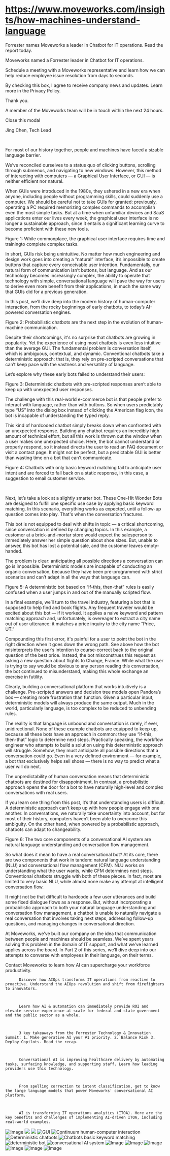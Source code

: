 # https://www.moveworks.com/insights/how-machines-understand-language

Forrester names Moveworks a leader in Chatbot for IT operations. Read the report today.

Moveworks named a Forrester leader in Chatbot for IT operations. 

Schedule a meeting with a Moveworks representative and learn how we can help reduce employee issue resolution from days to seconds.

By checking this box, I agree to receive company news and updates. Learn more in the Privacy Policy.

Thank you.

A member of the Moveworks team will be in touch within the next 24 hours.



  Close this modal
  



Jing Chen, Tech Lead


 

For most of our history together, people and machines have faced a sizable language barrier.

We’ve reconciled ourselves to a status quo of clicking buttons, scrolling through submenus, and navigating to new windows. However, this method of interacting with computers — a Graphical User Interface, or GUI — is neither efficient nor natural.

When GUIs were introduced in the 1980s, they ushered in a new era when anyone, including people without programming skills, could suddenly use a computer. We should be careful not to take GUIs for granted: previously, operating a PC required memorizing complex commands to accomplish even the most simple tasks. But at a time when unfamiliar devices and SaaS applications enter our lives every week, the graphical user interface is no longer a sustainable approach, since it entails a significant learning curve to become proficient with these new tools.

Figure 1: While commonplace, the graphical user interface requires time and trainingto complete complex tasks.

In short, GUIs risk being unintuitive. No matter how much engineering and design work goes into creating a “natural” interface, it’s impossible to create buttons that capture every conceivable user intention. Fundamentally, our natural form of communication isn’t buttons, but language. And as our technology becomes increasingly complex, the ability to operate that technology with simple, conversational language will pave the way for users to derive even more benefit from their applications, in much the same way that GUIs did for a previous generation.

In this post, we’ll dive deep into the modern history of human-computer interaction, from the rocky beginnings of early chatbots, to today’s AI-powered conversation engines.

Figure 2: Probabilistic chatbots are the next step in the evolution of human-machine communication.

Despite their shortcomings, it's no surprise that chatbots are growing in popularity. Yet the experience of using most chatbots is even less intuitive than the average GUI. The fundamental problem is conversation itself, which is ambiguous, contextual, and dynamic. Conventional chatbots take a deterministic approach: that is, they rely on pre-scripted conversations that can’t keep pace with the vastness and versatility of language.

Let’s explore why these early bots failed to understand their users:

Figure 3: Deterministic chatbots with pre-scripted responses aren’t able to keep up with unexpected user responses.

The challenge with this real-world e-commerce bot is that people prefer to interact with language, rather than with buttons. So when users predictably type “US” into the dialog box instead of clicking the American flag icon, the bot is incapable of understanding the typed reply.

This kind of hardcoded chatbot simply breaks down when confronted with an unexpected response. Building any chatbot requires an incredibly high amount of technical effort, but all this work is thrown out the window when a user makes one unexpected choice. Here, the bot cannot understand or properly respond, so it instead directs the user to read an FAQ document or visit a contact page. It might not be perfect, but a predictable GUI is better than wasting time on a bot that can’t communicate.

Figure 4: Chatbots with only basic keyword matching fail to anticipate user intent and are forced to fall back on a static response, in this case, a suggestion to email customer service.

 

Next, let’s take a look at a slightly smarter bot. These One-Hit Wonder Bots are designed to fulfill one specific use case by applying basic keyword matching. In this scenario, everything works as expected, until a follow-up question comes into play. That's when the conversation fractures.

This bot is not equipped to deal with shifts in topic — a critical shortcoming, since conversation is defined by changing topics. In this example, a customer at a brick-and-mortar store would expect the salesperson to immediately answer her simple question about shoe sizes. But, unable to answer, this bot has lost a potential sale, and the customer leaves empty-handed.

The problem is clear: anticipating all possible directions a conversation can go is impossible. Deterministic models are incapable of conducting an organic conversation, because they have been pre-programmed with strict scenarios and can’t adapt in all the ways that language can.

Figure 5: A deterministic bot based on “if-this, then-that” rules is easily confused when a user jumps in and out of the manually scripted flow.

In a final example, we’ll turn to the travel industry, featuring a bot that is supposed to help find and book flights. Any frequent traveler would be excited about this bot — if it worked. It applies a naive keyword and pattern matching approach and, unfortunately, is overeager to extract a city name out of user utterance: it matches a price inquiry to the city name “Price, UT.”

Compounding this first error, it's painful for a user to point the bot in the right direction when it goes down the wrong path. See above how the bot misinterprets the user’s intention to course-correct back to the original question of the best price. Instead, the bot misconstrues this request as asking a new question about flights to Change, France. While what the user is trying to say would be obvious to any person reading this conversation, the bot continued to misunderstand, making this whole exchange an exercise in futility.

Clearly, building a conversational platform that works intuitively is a challenge. Pre-scripted answers and decision tree models open Pandora’s box — creating more frustration than function. Given a particular input, deterministic models will always produce the same output. Much in the world, particularly language, is too complex to be reduced to unbending rules.

The reality is that language is unbound and conversation is rarely, if ever, unidirectional. None of these example chatbots are equipped to keep up, because all these bots have an approach in common: they use “if-this, then-that” logic to determine next steps. Practically speaking, the workflow engineer who attempts to build a solution using this deterministic approach will struggle. Somehow, they must anticipate all possible directions that a conversation could go. Even in a very defined environment — for example, a bot that exclusively helps sell shoes — there is no way to predict what a user will do next.

The unpredictability of human conversation means that deterministic chatbots are destined for disappointment. In contrast, a probabilistic approach opens the door for a bot to have naturally high-level and complex conversations with real users.

If you learn one thing from this post, it’s that understanding users is difficult. A deterministic approach can’t keep up with how people engage with one another. In conversations, we naturally take uncertainty into account, but for most of their history, computers haven’t been able to overcome this ambiguity. On the other hand, when powered by a probabilistic approach, chatbots can adapt to changeability.

Figure 6: The two core components of a conversational AI system are natural language understanding and conversation flow management.

So what does it mean to have a real conversational bot? At its core, there are two components that work in tandem: natural language understanding (NLU) and conversational flow management (CFM). NLU works on understanding what the user wants, while CFM determines next steps. Conventional chatbots struggle with both of these pieces. In fact, most are limited to very basic NLU, while almost none make any attempt at intelligent conversation flow.

It might not be that difficult to hardcode a few user utterances and build some fixed dialogue flows as a response. But, without incorporating a probabilistic approach to both your natural language understanding and conversation flow management, a chatbot is unable to naturally navigate a real conversation that involves taking next steps, addressing follow-up questions, and managing changes in conversational direction.

At Moveworks, we’ve built our company on the idea that communication between people and machines should be seamless. We’ve spent years solving this problem in the domain of IT support, and what we've learned applies across the board. In Part 2 of this series, we’ll dive deep into our attempts to converse with employees in their language, on their terms.

Contact  Moveworks to learn how AI can supercharge your workforce productivity.


          Discover how AIOps transforms IT operations from reactive to proactive. Understand the AIOps revolution and shift from firefighters to innovators.
        


          Learn how AI & automation can immediately provide ROI and elevate service experience at scale for federal and state government and the public sector as a whole.
        


          3 key takeaways from the Forrester Technology & Innovation Summit: 1. Make generative AI your #1 priority. 2. Balance Risk 3. Deploy Copilots. Read the recap.
        


          Conversational AI is improving healthcare delivery by automating tasks, surfacing knowledge, and supporting staff. Learn how leading providers use this technology.
        


          From spelling correction to intent classification, get to know the large language models that power Moveworks' conversational AI platform.
        


          AI is transforming IT operations analytics (ITOA). Here are the key benefits and challenges of implementing AI-driven ITOA, including real-world examples.
        



![Image](https://www.moveworks.com/hubfs/img/site/qr-demo.png)
![](https://www.moveworks.com/hubfs/19_MW_Blog_Conversational_AI_Part1_final.png)
![](https://www.moveworks.com/hubfs/19_MW_Blog_Conversational_AI_Part1_final.png)
![GUI](https://www.moveworks.com/hs-fs/hubfs/GUI.png?noresize&width=1366&name=GUI.png)
![Continuum human-computer interaction](https://www.moveworks.com/hs-fs/hubfs/Continuum.png?noresize&width=1366&name=Continuum.png)
![Deterministic chatbots](https://www.moveworks.com/hs-fs/hubfs/blog-figure-03b-mobile@2x.png?noresize&width=450&name=blog-figure-03b-mobile@2x.png)
![Chatbots basic keyword matching](https://www.moveworks.com/hs-fs/hubfs/blog-figure-04-mobile_x2.png?noresize&width=500&name=blog-figure-04-mobile_x2.png)
![deterministic bot](https://www.moveworks.com/hs-fs/hubfs/blog-figure-05b-mobile@2x.png?noresize&width=500&name=blog-figure-05b-mobile@2x.png)
![conversational AI system](https://www.moveworks.com/hs-fs/hubfs/blog-figure-06-box%20chart@2x.png?noresize&width=600&name=blog-figure-06-box%20chart@2x.png)
![Image](https://www.moveworks.com/hs-fs/hubfs/AIOps-featured-image.png?length=50&name=AIOps-featured-image.png)
![Image](https://www.moveworks.com/hs-fs/hubfs/Public-Sector-Convo-AI.png?length=50&name=Public-Sector-Convo-AI.png)
![Image](https://www.moveworks.com/hs-fs/hubfs/Forrester%20T%26I%20%281%29.png?length=50&name=Forrester%20T&I%20%281%29.png)
![Image](https://www.moveworks.com/hs-fs/hubfs/healthcare-test.png?length=50&name=healthcare-test.png)
![Image](https://www.moveworks.com/hs-fs/hubfs/Moveworks_LLM_Feature.png?length=50&name=Moveworks_LLM_Feature.png)
![Image](https://www.moveworks.com/hs-fs/hubfs/ITOA_feature.png?length=50&name=ITOA_feature.png)
